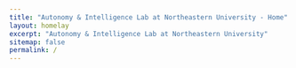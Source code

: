 ```yaml
---
title: "Autonomy & Intelligence Lab at Northeastern University - Home"
layout: homelay
excerpt: "Autonomy & Intelligence Lab at Northeastern University"
sitemap: false
permalink: /
---
```


